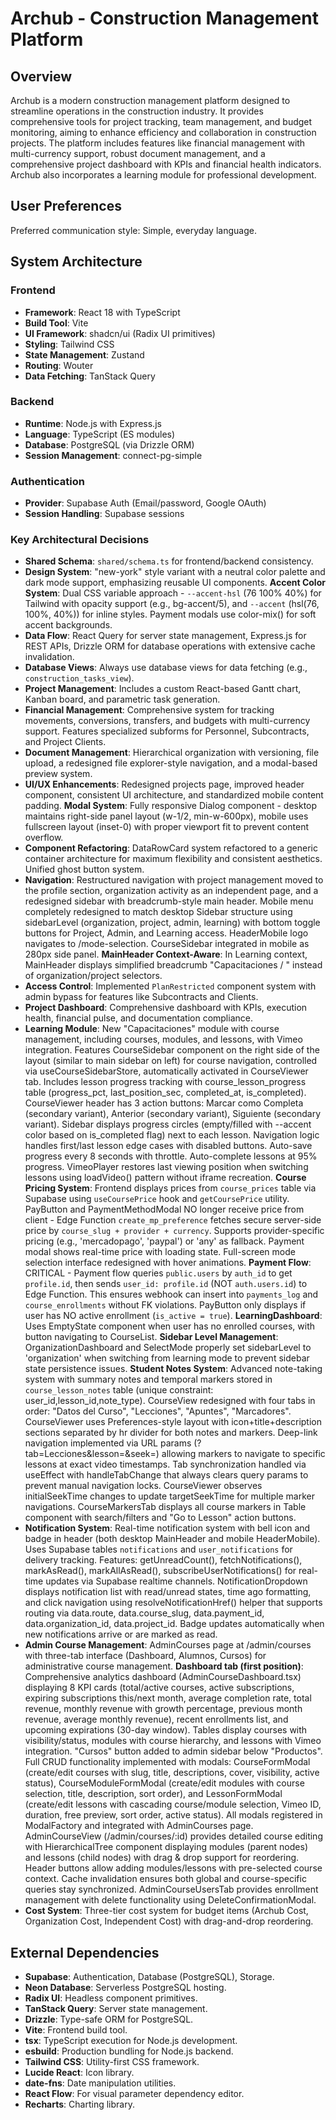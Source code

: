 # Archub - Construction Management Platform

## Overview

Archub is a modern construction management platform designed to streamline operations in the construction industry. It provides comprehensive tools for project tracking, team management, and budget monitoring, aiming to enhance efficiency and collaboration in construction projects. The platform includes features like financial management with multi-currency support, robust document management, and a comprehensive project dashboard with KPIs and financial health indicators. Archub also incorporates a learning module for professional development.

## User Preferences

Preferred communication style: Simple, everyday language.

## System Architecture

### Frontend
- **Framework**: React 18 with TypeScript
- **Build Tool**: Vite
- **UI Framework**: shadcn/ui (Radix UI primitives)
- **Styling**: Tailwind CSS
- **State Management**: Zustand
- **Routing**: Wouter
- **Data Fetching**: TanStack Query

### Backend
- **Runtime**: Node.js with Express.js
- **Language**: TypeScript (ES modules)
- **Database**: PostgreSQL (via Drizzle ORM)
- **Session Management**: connect-pg-simple

### Authentication
- **Provider**: Supabase Auth (Email/password, Google OAuth)
- **Session Handling**: Supabase sessions

### Key Architectural Decisions
- **Shared Schema**: `shared/schema.ts` for frontend/backend consistency.
- **Design System**: "new-york" style variant with a neutral color palette and dark mode support, emphasizing reusable UI components. **Accent Color System**: Dual CSS variable approach - `--accent-hsl` (76 100% 40%) for Tailwind with opacity support (e.g., bg-accent/5), and `--accent` (hsl(76, 100%, 40%)) for inline styles. Payment modals use color-mix() for soft accent backgrounds.
- **Data Flow**: React Query for server state management, Express.js for REST APIs, Drizzle ORM for database operations with extensive cache invalidation.
- **Database Views**: Always use database views for data fetching (e.g., `construction_tasks_view`).
- **Project Management**: Includes a custom React-based Gantt chart, Kanban board, and parametric task generation.
- **Financial Management**: Comprehensive system for tracking movements, conversions, transfers, and budgets with multi-currency support. Features specialized subforms for Personnel, Subcontracts, and Project Clients.
- **Document Management**: Hierarchical organization with versioning, file upload, a redesigned file explorer-style navigation, and a modal-based preview system.
- **UI/UX Enhancements**: Redesigned projects page, improved header component, consistent UI architecture, and standardized mobile content padding. **Modal System**: Fully responsive Dialog component - desktop maintains right-side panel layout (w-1/2, min-w-600px), mobile uses fullscreen layout (inset-0) with proper viewport fit to prevent content overflow.
- **Component Refactoring**: DataRowCard system refactored to a generic container architecture for maximum flexibility and consistent aesthetics. Unified ghost button system.
- **Navigation**: Restructured navigation with project management moved to the profile section, organization activity as an independent page, and a redesigned sidebar with breadcrumb-style main header. Mobile menu completely redesigned to match desktop Sidebar structure using sidebarLevel (organization, project, admin, learning) with bottom toggle buttons for Project, Admin, and Learning access. HeaderMobile logo navigates to /mode-selection. CourseSidebar integrated in mobile as 280px side panel. **MainHeader Context-Aware**: In Learning context, MainHeader displays simplified breadcrumb "Capacitaciones / <Page Name>" instead of organization/project selectors.
- **Access Control**: Implemented `PlanRestricted` component system with admin bypass for features like Subcontracts and Clients.
- **Project Dashboard**: Comprehensive dashboard with KPIs, execution health, financial pulse, and documentation compliance.
- **Learning Module**: New "Capacitaciones" module with course management, including courses, modules, and lessons, with Vimeo integration. Features CourseSidebar component on the right side of the layout (similar to main sidebar on left) for course navigation, controlled via useCourseSidebarStore, automatically activated in CourseViewer tab. Includes lesson progress tracking with course_lesson_progress table (progress_pct, last_position_sec, completed_at, is_completed). CourseViewer header has 3 action buttons: Marcar como Completa (secondary variant), Anterior (secondary variant), Siguiente (secondary variant). Sidebar displays progress circles (empty/filled with --accent color based on is_completed flag) next to each lesson. Navigation logic handles first/last lesson edge cases with disabled buttons. Auto-save progress every 8 seconds with throttle. Auto-complete lessons at 95% progress. VimeoPlayer restores last viewing position when switching lessons using loadVideo() pattern without iframe recreation. **Course Pricing System**: Frontend displays prices from `course_prices` table via Supabase using `useCoursePrice` hook and `getCoursePrice` utility. PayButton and PaymentMethodModal NO longer receive price from client - Edge Function `create_mp_preference` fetches secure server-side price by `course_slug + provider + currency`. Supports provider-specific pricing (e.g., 'mercadopago', 'paypal') or 'any' as fallback. Payment modal shows real-time price with loading state. Full-screen mode selection interface redesigned with hover animations. **Payment Flow**: CRITICAL - Payment flow queries `public.users` by `auth_id` to get `profile.id`, then sends `user_id: profile.id` (NOT `auth.users.id`) to Edge Function. This ensures webhook can insert into `payments_log` and `course_enrollments` without FK violations. PayButton only displays if user has NO active enrollment (`is_active = true`). **LearningDashboard**: Uses EmptyState component when user has no enrolled courses, with button navigating to CourseList. **Sidebar Level Management**: OrganizationDashboard and SelectMode properly set sidebarLevel to 'organization' when switching from learning mode to prevent sidebar state persistence issues. **Student Notes System**: Advanced note-taking system with summary notes and temporal markers stored in `course_lesson_notes` table (unique constraint: user_id,lesson_id,note_type). CourseView redesigned with four tabs in order: "Datos del Curso", "Lecciones", "Apuntes", "Marcadores". CourseViewer uses Preferences-style layout with icon+title+description sections separated by hr divider for both notes and markers. Deep-link navigation implemented via URL params (?tab=Lecciones&lesson=<id>&seek=<seconds>) allowing markers to navigate to specific lessons at exact video timestamps. Tab synchronization handled via useEffect with handleTabChange that always clears query params to prevent manual navigation locks. CourseViewer observes initialSeekTime changes to update targetSeekTime for multiple marker navigations. CourseMarkersTab displays all course markers in Table component with search/filters and "Go to Lesson" action buttons.
- **Notification System**: Real-time notification system with bell icon and badge in header (both desktop MainHeader and mobile HeaderMobile). Uses Supabase tables `notifications` and `user_notifications` for delivery tracking. Features: getUnreadCount(), fetchNotifications(), markAsRead(), markAllAsRead(), subscribeUserNotifications() for real-time updates via Supabase realtime channels. NotificationDropdown displays notification list with read/unread states, time ago formatting, and click navigation using resolveNotificationHref() helper that supports routing via data.route, data.course_slug, data.payment_id, data.organization_id, data.project_id. Badge updates automatically when new notifications arrive or are marked as read.
- **Admin Course Management**: AdminCourses page at /admin/courses with three-tab interface (Dashboard, Alumnos, Cursos) for administrative course management. **Dashboard tab (first position)**: Comprehensive analytics dashboard (AdminCourseDashboard.tsx) displaying 8 KPI cards (total/active courses, active subscriptions, expiring subscriptions this/next month, average completion rate, total revenue, monthly revenue with growth percentage, previous month revenue, average monthly revenue), recent enrollments list, and upcoming expirations (30-day window). Tables display courses with visibility/status, modules with course hierarchy, and lessons with Vimeo integration. "Cursos" button added to admin sidebar below "Productos". Full CRUD functionality implemented with modals: CourseFormModal (create/edit courses with slug, title, descriptions, cover, visibility, active status), CourseModuleFormModal (create/edit modules with course selection, title, description, sort order), and LessonFormModal (create/edit lessons with cascading course/module selection, Vimeo ID, duration, free preview, sort order, active status). All modals registered in ModalFactory and integrated with AdminCourses page. AdminCourseView (/admin/courses/:id) provides detailed course editing with HierarchicalTree component displaying modules (parent nodes) and lessons (child nodes) with drag & drop support for reordering. Header buttons allow adding modules/lessons with pre-selected course context. Cache invalidation ensures both global and course-specific queries stay synchronized. AdminCourseUsersTab provides enrollment management with delete functionality using DeleteConfirmationModal.
- **Cost System**: Three-tier cost system for budget items (Archub Cost, Organization Cost, Independent Cost) with drag-and-drop reordering.

## External Dependencies

- **Supabase**: Authentication, Database (PostgreSQL), Storage.
- **Neon Database**: Serverless PostgreSQL hosting.
- **Radix UI**: Headless component primitives.
- **TanStack Query**: Server state management.
- **Drizzle**: Type-safe ORM for PostgreSQL.
- **Vite**: Frontend build tool.
- **tsx**: TypeScript execution for Node.js development.
- **esbuild**: Production bundling for Node.js backend.
- **Tailwind CSS**: Utility-first CSS framework.
- **Lucide React**: Icon library.
- **date-fns**: Date manipulation utilities.
- **React Flow**: For visual parameter dependency editor.
- **Recharts**: Charting library.